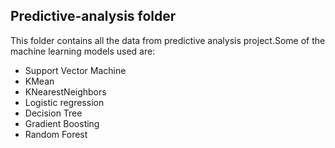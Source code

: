 ## Predictive-analysis folder
This folder contains all the data from predictive analysis project.Some of the machine learning models used are:
<ul>
<li>Support Vector Machine</li>
<li>KMean</li>
<li>KNearestNeighbors</li>
<li>Logistic regression</li>
<li>Decision Tree</li>
<li>Gradient Boosting</li>
<li>Random Forest</li>
</ul>
